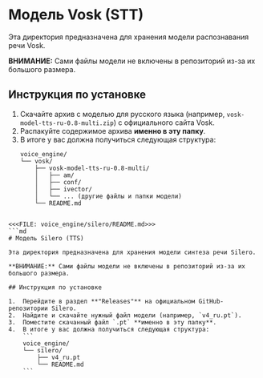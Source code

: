 # Модель Vosk (STT)

Эта директория предназначена для хранения модели распознавания речи Vosk.

**ВНИМАНИЕ:** Сами файлы модели не включены в репозиторий из-за их большого размера.

## Инструкция по установке

1.  Скачайте архив с моделью для русского языка (например, `vosk-model-tts-ru-0.8-multi.zip`) с официального сайта Vosk.
2.  Распакуйте содержимое архива **именно в эту папку**.
3.  В итоге у вас должна получиться следующая структура:
    ```
    voice_engine/
    └── vosk/
        ├── vosk-model-tts-ru-0.8-multi/
        │   ├── am/
        │   ├── conf/
        │   ├── ivector/
        │   └── ... (другие файлы и папки модели)
        └── README.md
    ```
```<<<END_FILE>>>

<<<FILE: voice_engine/silero/README.md>>>
```md
# Модель Silero (TTS)

Эта директория предназначена для хранения модели синтеза речи Silero.

**ВНИМАНИЕ:** Сами файлы модели не включены в репозиторий из-за их большого размера.

## Инструкция по установке

1.  Перейдите в раздел **"Releases"** на официальном GitHub-репозитории Silero.
2.  Найдите и скачайте нужный файл модели (например, `v4_ru.pt`).
3.  Поместите скачанный файл `.pt` **именно в эту папку**.
4.  В итоге у вас должна получиться следующая структура:
    ```
    voice_engine/
    └── silero/
        ├── v4_ru.pt
        └── README.md
    ```